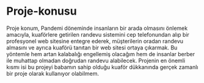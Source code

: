 # Proje-konusu
Proje konum, Pandemi döneminde insanların bir arada olmasını önlemek amacıyla, kuaförlere getirilen randevu sistemini cep telefonundan alıp bir profesyonel web sitesine entegre ederek, müşterilerin oradan randevu almasını ve ayrıca kuaförü tanıtan bir web sitesi ortaya çıkarmak. Bu yöntemle hem artan kalabalığı engellemiş olacağım hem de insanlar berber ile muhattap olmadan doğrudan randevu alabilecek. Projenin en önemli kısmı isi bu projeyi babamın sahip olduğu kuaför dükkanında gerçek zamanlı bir proje olarak kullanıyor olabilmem.
